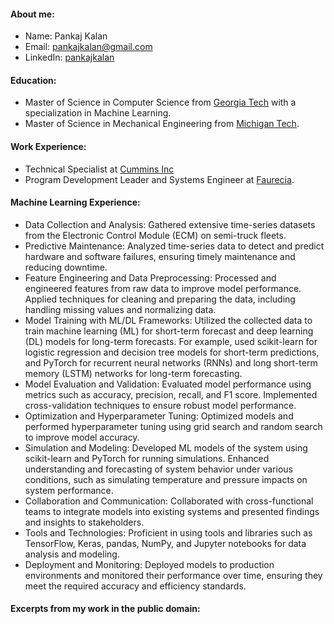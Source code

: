#### About me:
* Name: Pankaj Kalan
* Email: pankajkalan@gmail.com
* LinkedIn: <a href="https://www.linkedin.com/in/pankajkalan/">pankajkalan</a>

#### Education:
* Master of Science in Computer Science from <a href="https://www.cc.gatech.edu/news/graduate-computer-science-programs-climb-latest-national-rankings">Georgia Tech</a></b> with a specialization in Machine Learning.
* Master of Science in Mechanical Engineering from <a href="https://www.mtu.edu/">Michigan Tech</a>.

#### Work Experience:
* Technical Specialist at <a href="https://www.cummins.com/">Cummins Inc</a>
* Program Development Leader and Systems Engineer at <a href="https://www.faurecia.com/en">Faurecia</a>.

#### Machine Learning Experience:
* Data Collection and Analysis: Gathered extensive time-series datasets from the Electronic Control Module (ECM) on semi-truck fleets.
* Predictive Maintenance: Analyzed time-series data to detect and predict hardware and software failures, ensuring timely maintenance and reducing downtime.
* Feature Engineering and Data Preprocessing: Processed and engineered features from raw data to improve model performance. Applied techniques for cleaning and preparing the data, including handling missing values and normalizing data.
* Model Training with ML/DL Frameworks: Utilized the collected data to train machine learning (ML) for short-term forecast and deep learning (DL) models for long-term forecasts. For example, used scikit-learn for logistic regression and decision tree models for short-term predictions, and PyTorch for recurrent neural networks (RNNs) and long short-term memory (LSTM) networks for long-term forecasting.
* Model Evaluation and Validation: Evaluated model performance using metrics such as accuracy, precision, recall, and F1 score. Implemented cross-validation techniques to ensure robust model performance.
* Optimization and Hyperparameter Tuning: Optimized models and performed hyperparameter tuning using grid search and random search to improve model accuracy.
* Simulation and Modeling: Developed ML models of the system using scikit-learn and PyTorch for running simulations. Enhanced understanding and forecasting of system behavior under various conditions, such as simulating temperature and pressure impacts on system performance.
* Collaboration and Communication: Collaborated with cross-functional teams to integrate models into existing systems and presented findings and insights to stakeholders.
* Tools and Technologies: Proficient in using tools and libraries such as TensorFlow, Keras, pandas, NumPy, and Jupyter notebooks for data analysis and modeling.
* Deployment and Monitoring: Deployed models to production environments and monitored their performance over time, ensuring they meet the required accuracy and efficiency standards.

#### Excerpts from my work in the public domain:
```{tableofcontents}
```

<!--
Copy paste this in terminal for quick website update:
poetry run jupyter-book build myfirstbook &&  git add -A && git commit -m "publish" && git push && poetry run ghp-import -n -p -f myfirstbook/_build/html

Reference: https://medium.com/@dr.junghoonson/simplest-way-to-publish-your-jupyter-notebooks-on-the-open-web-using-jupyter-book-and-github-pages-eea144031d6f
-->

